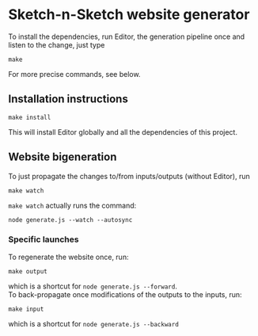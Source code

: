 # Sketch-n-Sketch website generator

To install the dependencies, run Editor, the generation pipeline once and listen to the change, just type

    make

For more precise commands, see below.

## Installation instructions

    make install

This will install Editor globally and all the dependencies of this project.

## Website bigeneration

To just propagate the changes to/from inputs/outputs (without Editor), run

    make watch

`make watch` actually runs the command:

    node generate.js --watch --autosync

### Specific launches

To regenerate the website once, run:

    make output
    
which is a shortcut for `node generate.js --forward`.  
To back-propagate once modifications of the outputs to the inputs, run:

    make input

which is a shortcut for `node generate.js --backward`

